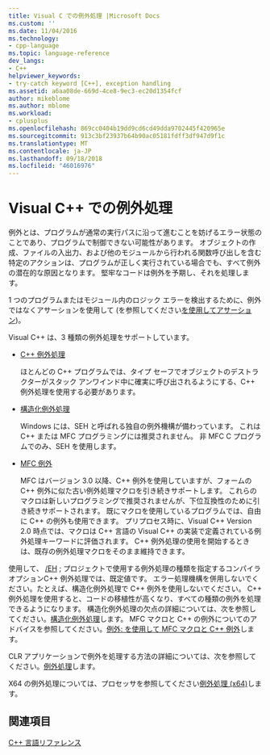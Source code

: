 ```yaml
---
title: Visual C での例外処理 |Microsoft Docs
ms.custom: ''
ms.date: 11/04/2016
ms.technology:
- cpp-language
ms.topic: language-reference
dev_langs:
- C++
helpviewer_keywords:
- try-catch keyword [C++], exception handling
ms.assetid: a6aa08de-669d-4ce8-9ec3-ec20d1354fcf
author: mikeblome
ms.author: mblome
ms.workload:
- cplusplus
ms.openlocfilehash: 869cc0404b19dd9cd6cd49dda9702445f420965e
ms.sourcegitcommit: 913c3bf23937b64b90ac05181fdff3df947d9f1c
ms.translationtype: MT
ms.contentlocale: ja-JP
ms.lasthandoff: 09/18/2018
ms.locfileid: "46016976"
---
```

# <a name="exception-handling-in-visual-c"></a>Visual C++ での例外処理

例外とは、プログラムが通常の実行パスに沿って進むことを妨げるエラー状態のことであり、プログラムで制御できない可能性があります。 オブジェクトの作成、ファイルの入出力、および他のモジュールから行われる関数呼び出しを含む特定のアクションは、プログラムが正しく実行されている場合でも、すべて例外の潜在的な原因となります。 堅牢なコードは例外を予期し、それを処理します。

1 つのプログラムまたはモジュール内のロジック エラーを検出するために、例外ではなくアサーションを使用して (を参照してください[を使用してアサーション](/visualstudio/debugger/c-cpp-assertions))。

Visual C++ は、3 種類の例外処理をサポートしています。

- [C++ 例外処理](../cpp/cpp-exception-handling.md)

     ほとんどの C++ プログラムでは、タイプ セーフでオブジェクトのデストラクターがスタック アンワインド中に確実に呼び出されるようにする、C++ 例外処理を使用する必要があります。

- [構造化例外処理](../cpp/structured-exception-handling-c-cpp.md)

     Windows には、SEH と呼ばれる独自の例外機構が備わっています。 これは C++ または MFC プログラミングには推奨されません。 非 MFC C プログラムでのみ、SEH を使用します。

- [MFC 例外](../mfc/exception-handling-in-mfc.md)

     MFC はバージョン 3.0 以降、C++ 例外を使用していますが、フォームの C++ 例外に似た古い例外処理マクロを引き続きサポートします。 これらのマクロは新しいプログラミングで推奨されませんが、下位互換性のために引き続きサポートされます。 既にマクロを使用しているプログラムでは、自由に C++ の例外も使用できます。 プリプロセス時に、Visual C++ Version 2.0 時点では、マクロは C++ 言語の Visual C++ の実装で定義されている例外処理キーワードに評価されます。 C++ 例外処理の使用を開始するときは、既存の例外処理マクロをそのまま維持できます。

使用して、 [/EH](../build/reference/eh-exception-handling-model.md) ; プロジェクトで使用する例外処理の種類を指定するコンパイラ オプションC++ 例外処理では、既定値です。 エラー処理機構を併用しないでください。たとえば、構造化例外処理で C++ 例外を使用しないでください。 C++ 例外処理を使用すると、コードの移植性が高くなり、すべての種類の例外を処理できるようになります。 構造化例外処理の欠点の詳細については、次を参照してください。[構造化例外処理](../cpp/structured-exception-handling-c-cpp.md)します。 MFC マクロと C++ の例外についてのアドバイスを参照してください。[例外: を使用して MFC マクロと C++ 例外](../mfc/exceptions-using-mfc-macros-and-cpp-exceptions.md)します。

CLR アプリケーションで例外を処理する方法の詳細については、次を参照してください。[例外処理](../windows/exception-handling-cpp-component-extensions.md)します。

X64 の例外処理については、プロセッサを参照してください[例外処理 (x64)](../build/exception-handling-x64.md)します。

## <a name="see-also"></a>関連項目

[C++ 言語リファレンス](../cpp/cpp-language-reference.md)